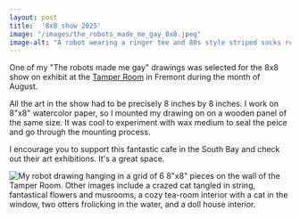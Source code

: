 ```yaml
---
layout: post
title:  '8x8 show 2025'
image: "/images/the_robots_made_me_gay_8x8.jpeg"
image-alt: "A robot wearing a ringer tee and 80s style striped socks roller skating on walkway overlooking a beach scene with palm trees, umbrellas, and chaises. Graffiti on the wall along the walkway reads \"The Robots Made Me Gay.\""
---
```

One of my "The robots made me gay" drawings was selected for the 8x8 show on exhibit at the [Tamper Room](https://www.instagram.com/tamperroom/) in Fremont during the month of August.

All the art in the show had to be precisely 8 inches by 8 inches. I work on 8"x8" watercolor paper, so I mounted my drawing on on a wooden panel of the same size. It was cool to experiment with wax medium to seal the peice  and go through the mounting process.

I encourage you to support this fantastic cafe in the South Bay and check out their art exhibitions. It's a great space.

![My robot drawing hanging in a grid of 6 8"x8" pieces on the wall of the Tamper Room. Other images include a crazed cat tangled in string, fantastical flowers and musrooms, a cozy tea-room interior with a cat in the window, two otters frolicking in the water, and a doll house interior.](/images/8x8.jpeg)



